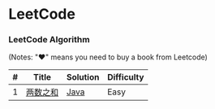 LeetCode
========

### LeetCode Algorithm

(Notes: "&hearts;" means you need to buy a book from Leetcode)


| # | Title | Solution | Difficulty |
|---| ----- | -------- | ---------- |
|1|[两数之和](https://leetcode-cn.com/problems/two-sum/) | [Java](./algorithms/cpp/compareStringsByFrequencyOfTheSmallestCharacter/CompareStringsByFrequencyOfTheSmallestCharacter.cpp)|Easy|

